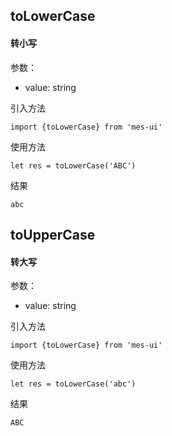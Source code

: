 ## toLowerCase
#### 转小写
参数：
* value: string

引入方法
```
import {toLowerCase} from 'mes-ui'
```

使用方法

```
let res = toLowerCase('ABC')
```

结果

```
abc
```

## toUpperCase
#### 转大写
参数：
* value: string

引入方法
```
import {toLowerCase} from 'mes-ui'
```

使用方法

```
let res = toLowerCase('abc')
```

结果

```
ABC
```